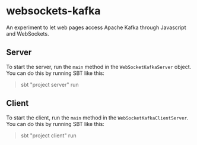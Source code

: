 websockets-kafka
====================

An experiment to let web pages access Apache Kafka through Javascript and WebSockets.

## Server

To start the server, run the `main` method in the `WebSocketKafkaServer` object. You can do this by
running SBT like this:

> sbt "project server" run

## Client

To start the client, run the `main` method in the `WebSocketKafkaClientServer`. You can
do this by running SBT like this:

>  sbt "project client" run


